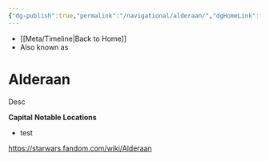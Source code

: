 ```yaml
---
{"dg-publish":true,"permalink":"/navigational/alderaan/","dgHomeLink":false}
---
```


- [[Meta/Timeline\|Back to Home]]
- Also known as 

# Alderaan
Desc

**Capital**
**Notable Locations**
- test

https://starwars.fandom.com/wiki/Alderaan